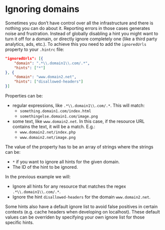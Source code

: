 # Ignoring domains

Sometimes you don’t have control over all the infrastructure and there
is nothing you can do about it. Reporting errors in those cases generates
noise and frustration. Instead of globally disabling a hint you might
want to turn it off for a domain, or directly ignore completely one (like
a third party analytics, ads, etc.). To achieve this you need to add the
`ignoredUrls` property to your `.hintrc` file:

```json
"ignoredUrls": [{
    "domain": ".*\\.domain1\\.com/.*",
    "hints": ["*"]
}, {
    "domain": "www.domain2.net",
    "hints": ["disallowed-headers"]
}]
```

Properties can be:

* regular expressions, like `.*\\.domain1\\.com/.*`. This will match:
  * `something.domain1.com/index.html`
  * `somethingelse.domain1.com/image.png`
* some text, like `www.domain2.net`. In this case, if the resource URL
  contains the text, it will be a match. E.g.:
  * `www.domain2.net/index.php`
  * `www.domain2.net/image.png`

The value of the property has to be an array of strings where the
strings can be:

* `*` if you want to ignore all hints for the given domain.
* The ID of the hint to be ignored.

In the previous example we will:

* Ignore all hints for any resource that matches the regex
  `.*\\.domain1\\.com/.*`.
* Ignore the hint `disallowed-headers` for the domain `www.domain2.net`.

Some hints also have a default ignore list to avoid false positives in
certain contexts (e.g. cache headers when developing on localhost).
These default values can be overriden by specifying your own ignore
list for those specific hints.
